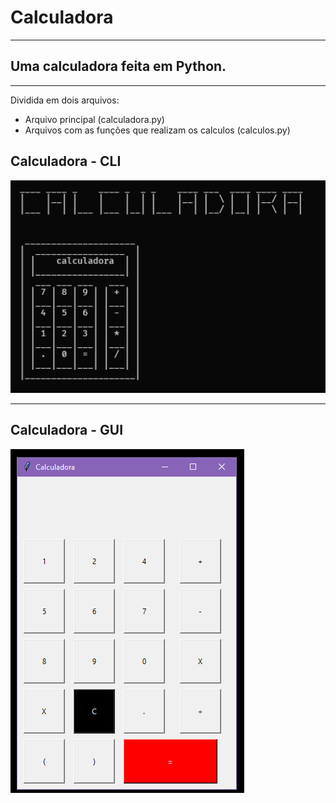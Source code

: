 # Calculadora

---

## Uma calculadora feita em Python.

---

Dividida em dois arquivos:

 - Arquivo principal (calculadora.py)
 - Arquivos com as funções que realizam os calculos (calculos.py)

## Calculadora - CLI

<img src="/img/calculadora-cli.png" alt="foto calculadora">

---

## Calculadora - GUI

<img src="/img/calculadora-gui.png" alt="foto calculadora">